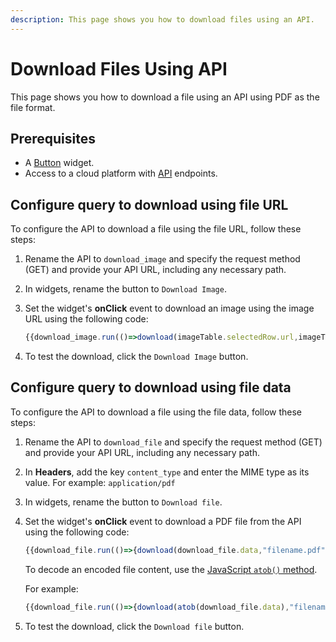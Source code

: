```yaml
---
description: This page shows you how to download files using an API.
---
```

# Download Files Using API

This page shows you how to download a file using an API using PDF as the file format.

## Prerequisites
- A [Button](/reference/widgets/button) widget.
- Access to a cloud platform with [API](/connect-data/reference/rest-api) endpoints.

## Configure query to download using file URL
To configure the API to download a file using the file URL, follow these steps:
1. Rename the API to `download_image` and specify the request method (GET) and provide your API URL, including any necessary path.
2. In widgets, rename the button to `Download Image`.
3. Set the widget's **onClick** event to download an image using the image URL using the following code:
   
   ```jsx
   {{download_image.run(()=>download(imageTable.selectedRow.url,imageTable.selectedRow.fileName))}}
   ```
4. To test the download, click the `Download Image` button.

## Configure query to download using file data
To configure the API to download a file using the file data, follow these steps:
1. Rename the API to `download_file` and specify the request method (GET) and provide your API URL, including any necessary path.
2. In **Headers**, add the key `content_type` and enter the MIME type as its value. 
   For example: `application/pdf`
3. In widgets, rename the button to `Download file`.
4. Set the widget's **onClick** event to download a PDF file from the API using the following code:
   
   ```jsx
   {{download_file.run(()=>{download(download_file.data,"filename.pdf")})}}
   ```
   To decode an encoded file content, use the [JavaScript `atob()` method](https://developer.mozilla.org/en-US/docs/Web/API/atob).

   For example:
   ```jsx
   {{download_file.run(()=>{download(atob(download_file.data),"filename.pdf")})}}
   ```

5. To test the download, click the `Download file` button.
